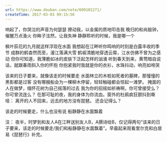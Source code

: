```yaml
---
url: https://www.douban.com/note/609101271/
createTime: 2017-03-03 09:15:56
---
```


响起了，你哭泣的声音为何瑟瑟
撩动我，以金属的质地叩击我
晚归的和尚敲钟，催醒万点渔火
你眸子泫然，让我失神
静静聆听的时候，我是哪一个

枫叶荻花的九月就这样浮现在水面
我想起在江畔听你鸣响的时刻是白露丰收的季节
成群的鹤杳然而至，漫江落满大雪
鹤唳清脆地穿透云霄，江水仿佛不曾为之感动
但你可知道，我薄脆如冰的皮肤下泛起怎样的汹涌
听到春天到来，黄莺暗自说话，就跟春雨斜入你的怀抱
你抱紧我时我就是你的衣衫，水珠抖动，响亮如啼哭

该来的日子要来，就像该走的时候要走
水面林立的木桩如死者的墓碑，那憧憧的黑影都是过客
没有哪艘船会为一棵柳木停留，轻轻触碰都会惊起一滩梦。
掩面的人在做梦，缅怀花树为自己摇落的过去
我为你的招摇如祈祷啊，你可曾接受么？你可曾流连么？
在那可耻的夜，我的身体为你流血。窗外的杜鹃疯狂颤抖到嘶哑：
离开的人不回来，远去的地方没有琵琶。
还会记得么？

该走的时候要走，什么也没有说
船静静在水面飘着

注：
夜半，时梦到和友人A在江畔送别友人B，A撰诗给B，仅记得两句“该来的日子要来，该走的时候要走/我们和船静静在水面飘着”。早晨起来观看里尔克和白居易《琵琶行》补完。